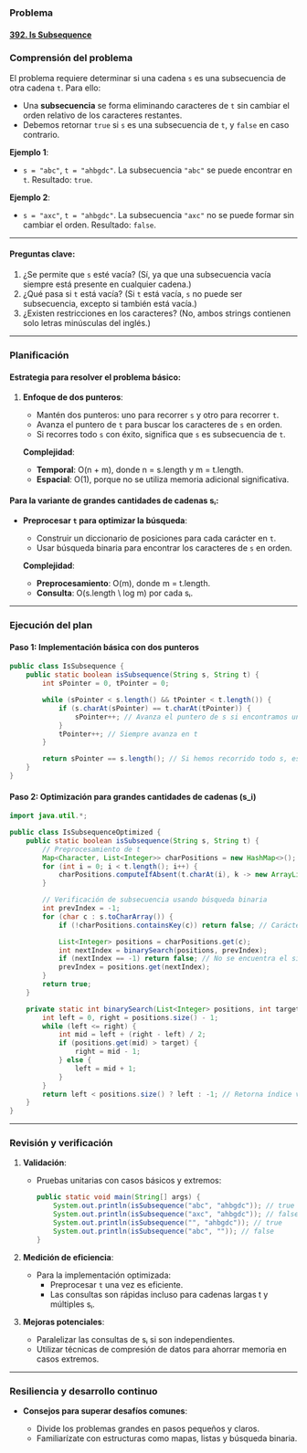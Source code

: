 ### **Problema**

#### [392. Is Subsequence](https://leetcode.com/problems/is-subsequence/description/?envType=study-plan-v2&envId=top-interview-150)

### **Comprensión del problema**

El problema requiere determinar si una cadena `s` es una subsecuencia de otra cadena `t`. Para ello:

- Una **subsecuencia** se forma eliminando caracteres de `t` sin cambiar el orden relativo de los caracteres restantes.
- Debemos retornar `true` si `s` es una subsecuencia de `t`, y `false` en caso contrario.

**Ejemplo 1**:

- `s = "abc"`, `t = "ahbgdc"`. La subsecuencia `"abc"` se puede encontrar en `t`. Resultado: `true`.

**Ejemplo 2**:

- `s = "axc"`, `t = "ahbgdc"`. La subsecuencia `"axc"` no se puede formar sin cambiar el orden. Resultado: `false`.

---

#### **Preguntas clave**:

1. ¿Se permite que `s` esté vacía? (Sí, ya que una subsecuencia vacía siempre está presente en cualquier cadena.)
2. ¿Qué pasa si `t` está vacía? (Si `t` está vacía, `s` no puede ser subsecuencia, excepto si también está vacía.)
3. ¿Existen restricciones en los caracteres? (No, ambos strings contienen solo letras minúsculas del inglés.)

---

### **Planificación**

#### **Estrategia para resolver el problema básico:**

1. **Enfoque de dos punteros**:

   - Mantén dos punteros: uno para recorrer `s` y otro para recorrer `t`.
   - Avanza el puntero de `t` para buscar los caracteres de `s` en orden.
   - Si recorres todo `s` con éxito, significa que `s` es subsecuencia de `t`.

   **Complejidad**:

   - **Temporal**: O(n + m), donde n = s.length y m = t.length.
   - **Espacial**: O(1), porque no se utiliza memoria adicional significativa.

#### **Para la variante de grandes cantidades de cadenas sᵢ:**

- **Preprocesar `t` para optimizar la búsqueda**:

  - Construir un diccionario de posiciones para cada carácter en `t`.
  - Usar búsqueda binaria para encontrar los caracteres de `s` en orden.

  **Complejidad**:

  - **Preprocesamiento**: O(m), donde m = t.length.
  - **Consulta**: O(s.length \ log m) por cada sᵢ.

---

### **Ejecución del plan**

#### **Paso 1: Implementación básica con dos punteros**

```java
public class IsSubsequence {
    public static boolean isSubsequence(String s, String t) {
        int sPointer = 0, tPointer = 0;

        while (sPointer < s.length() && tPointer < t.length()) {
            if (s.charAt(sPointer) == t.charAt(tPointer)) {
                sPointer++; // Avanza el puntero de s si encontramos un carácter coincidente
            }
            tPointer++; // Siempre avanza en t
        }

        return sPointer == s.length(); // Si hemos recorrido todo s, es subsecuencia
    }
}
```

#### **Paso 2: Optimización para grandes cantidades de cadenas \(s_i\)**

```java
import java.util.*;

public class IsSubsequenceOptimized {
    public static boolean isSubsequence(String s, String t) {
        // Preprocesamiento de t
        Map<Character, List<Integer>> charPositions = new HashMap<>();
        for (int i = 0; i < t.length(); i++) {
            charPositions.computeIfAbsent(t.charAt(i), k -> new ArrayList<>()).add(i);
        }

        // Verificación de subsecuencia usando búsqueda binaria
        int prevIndex = -1;
        for (char c : s.toCharArray()) {
            if (!charPositions.containsKey(c)) return false; // Carácter no está en t

            List<Integer> positions = charPositions.get(c);
            int nextIndex = binarySearch(positions, prevIndex);
            if (nextIndex == -1) return false; // No se encuentra el siguiente carácter
            prevIndex = positions.get(nextIndex);
        }
        return true;
    }

    private static int binarySearch(List<Integer> positions, int target) {
        int left = 0, right = positions.size() - 1;
        while (left <= right) {
            int mid = left + (right - left) / 2;
            if (positions.get(mid) > target) {
                right = mid - 1;
            } else {
                left = mid + 1;
            }
        }
        return left < positions.size() ? left : -1; // Retorna índice válido o -1
    }
}
```

---

### **Revisión y verificación**

1. **Validación**:

   - Pruebas unitarias con casos básicos y extremos:
     ```java
     public static void main(String[] args) {
         System.out.println(isSubsequence("abc", "ahbgdc")); // true
         System.out.println(isSubsequence("axc", "ahbgdc")); // false
         System.out.println(isSubsequence("", "ahbgdc")); // true
         System.out.println(isSubsequence("abc", "")); // false
     }
     ```

2. **Medición de eficiencia**:

   - Para la implementación optimizada:
     - Preprocesar `t` una vez es eficiente.
     - Las consultas son rápidas incluso para cadenas largas t y múltiples sᵢ.

3. **Mejoras potenciales**:
   - Paralelizar las consultas de sᵢ si son independientes.
   - Utilizar técnicas de compresión de datos para ahorrar memoria en casos extremos.

---

### **Resiliencia y desarrollo continuo**

- **Consejos para superar desafíos comunes**:

  - Divide los problemas grandes en pasos pequeños y claros.
  - Familiarízate con estructuras como mapas, listas y búsqueda binaria.
